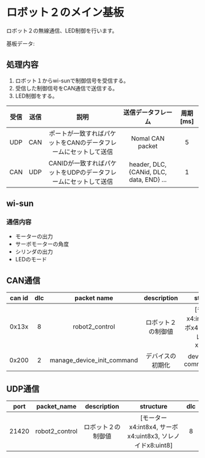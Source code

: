 # ロボット２のメイン基板
ロボット２の無線通信、LED制御を行います。

基板データ:

## 処理内容
1. ロボット１からwi-sunで制御信号を受信する。
2. 受信した制御信号をCAN通信で送信する。
3. LED制御をする。

|受信|送信|説明|送信データフレーム|周期[ms]|
|:-:|:-:|:-:|:-:|:-:|
|UDP|CAN|ポートが一致すればパケットをCANのデータフレームにセットして送信|Nomal CAN packet|5|
|CAN|UDP|CANIDが一致すればパケットをUDPのデータフレームにセットして送信|header, DLC, {CANid, DLC, data, END} ...|1|

## wi-sun
### 通信内容
- モーターの出力
- サーボモーターの角度
- シリンダの出力
- LEDのモード

## CAN通信
|can id|dlc|packet name|description|structure|
|:-:|:-:|:-:|:-:|:-:|
|0x13x|8|robot2_control|ロボット２の制御値|[モーターx4:int8x4, サーボx4:uint8x3, ソレノイドx8:uint8]|
|0x200|2|manage_device_init_command|デバイスの初期化|device[uint8], command[uint8]|

## UDP通信
|port|packet_name|description|structure|dlc|
|:-:|:-:|:-:|:-:|:-:|
|21420|robot2_control|ロボット２の制御値|[モーターx4:int8x4, サーボx4:uint8x3, ソレノイドx8:uint8]|8|